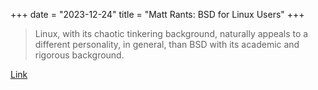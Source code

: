 +++
date = "2023-12-24"
title = "Matt Rants: BSD for Linux Users"
+++

> Linux, with its chaotic tinkering background, naturally appeals to a different personality, in
> general, than BSD with its academic and rigorous background.

[Link](https://www.over-yonder.net/~fullermd/rants/bsd4linux/01)
